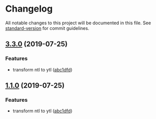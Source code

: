# Changelog

All notable changes to this project will be documented in this file. See [standard-version](https://github.com/conventional-changelog/standard-version) for commit guidelines.

## [3.3.0](https://github.com/Muldoser/ytl/compare/v3.2.4...v3.3.0) (2019-07-25)


### Features

* transform ntl to ytl ([abc1dfd](https://github.com/Muldoser/ytl/commit/abc1dfd))



## [1.1.0](https://github.com/Muldoser/ytl/compare/v3.2.4...v1.1.0) (2019-07-25)


### Features

* transform ntl to ytl ([abc1dfd](https://github.com/Muldoser/ytl/commit/abc1dfd))
